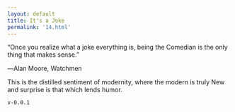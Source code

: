 ```yaml
---
layout: default
title: It's a Joke
permalink: '14.html'
---
```


“Once you realize what a joke everything is, being the Comedian is the only thing that makes sense.”

―Alan Moore, Watchmen

This is the distilled sentiment of modernity, where the modern is truly New and surprise is that which lends humor.

`v-0.0.1`
